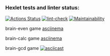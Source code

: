 ### Hexlet tests and linter status:

[![Actions Status](https://github.com/w0lrid/frontend-project-lvl1/workflows/hexlet-check/badge.svg)](https://github.com/w0lrid/frontend-project-lvl1/actions)
[![lint-check](https://github.com/w0lrid/frontend-project-lvl1/actions/workflows/lint-check.yml/badge.svg?branch=main)](https://github.com/w0lrid/frontend-project-lvl1/actions/workflows/lint-check.yml)
[![Maintainability](https://api.codeclimate.com/v1/badges/a99a88d28ad37a79dbf6/maintainability)](https://codeclimate.com/github/codeclimate/codeclimate/maintainability)

brain-even game [asciinema](https://asciinema.org/a/B1yGFkpAskwGR9bDtplj2gFiG)

brain-calc game [asciinema](https://asciinema.org/a/FlPLYr0tmO6z39UEYojtm7cEc)

brain-gcd game
[![asciicast](https://asciinema.org/a/bVcGEZgmsAD2kaD1ofzhy8Ikw.svg)](https://asciinema.org/a/bVcGEZgmsAD2kaD1ofzhy8Ikw)